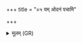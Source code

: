 +++
title = "०५ यम् ओदनं पचामि"

+++
<details><summary>मूलम् (GR)</summary>

यम् ओदनं पचामि श्रद्दधानः  
पात्रीपूरं घृतपृष्ठं जुषाणः ।  
स मे मा क्षेष्ट सदम् अश्यमानो +++(Bhatt. me māṃ kṣeṣṭha sadamiṣyamāṇo)+++  
यमस्य लोके परमे व्योमन् ॥
</details>
